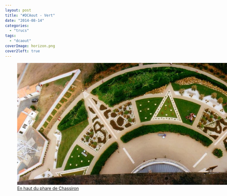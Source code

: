 ```yaml
---
layout: post
title: "#DCAout - Vert"
date: "2014-08-14"
categories: 
  - "trucs"
tags: 
  - "dcaout"
coverImage: horizon.png
cover2left: true
---
```


<figure style="width:1000px">
	<img src="/images/3923842404_9c139190a0_b.jpg" alt="">
	<figcaption><a href="https://flic.kr/p/6YJHDf">En haut du phare de Chassiron</a></figcaption>
</figure>
